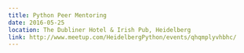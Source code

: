 ```yaml
---
title: Python Peer Mentoring
date: 2016-05-25
location: The Dubliner Hotel & Irish Pub, Heidelberg
link: http://www.meetup.com/HeidelbergPython/events/qhqmplyvhbhc/
---
```

